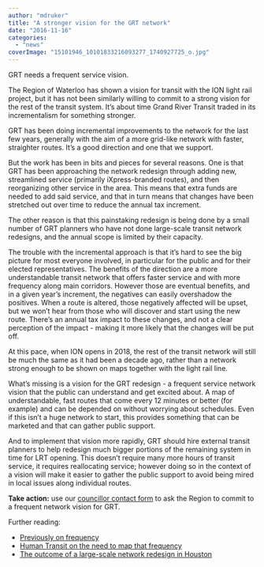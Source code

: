 ```yaml
---
author: "mdruker"
title: "A stronger vision for the GRT network"
date: "2016-11-16"
categories: 
  - "news"
coverImage: "15101946_10101833216093277_1740927725_o.jpg"
---
```


GRT needs a frequent service vision.

The Region of Waterloo has shown a vision for transit with the ION light rail project, but it has not been similarly willing to commit to a strong vision for the rest of the transit system. It’s about time Grand River Transit traded in its incrementalism for something stronger. <!--more-->

GRT has been doing incremental improvements to the network for the last few years, generally with the aim of a more grid-like network with faster, straighter routes. It’s a good direction and one that we support.

But the work has been in bits and pieces for several reasons. One is that GRT has been approaching the network redesign through adding new, streamlined service (primarily iXpress-branded routes), and then reorganizing other service in the area. This means that extra funds are needed to add said service, and that in turn means that changes have been stretched out over time to reduce the annual tax increment.

The other reason is that this painstaking redesign is being done by a small number of GRT planners who have not done large-scale transit network redesigns, and the annual scope is limited by their capacity.

The trouble with the incremental approach is that it’s hard to see the big picture for most everyone involved, in particular for the public and for their elected representatives. The benefits of the direction are a more understandable transit network that offers faster service and with more frequency along main corridors. However those are eventual benefits, and in a given year’s increment, the negatives can easily overshadow the positives. When a route is altered, those negatively affected will be upset, but we won’t hear from those who will discover and start using the new route. There’s an annual tax impact to these changes, and not a clear perception of the impact - making it more likely that the changes will be put off.

At this pace, when ION opens in 2018, the rest of the transit network will still be much the same as it had been a decade ago, rather than a network strong enough to be shown on maps together with the light rail line.

What’s missing is a vision for the GRT redesign - a frequent service network vision that the public can understand and get excited about. A map of understandable, fast routes that come every 12 minutes or better (for example) and can be depended on without worrying about schedules. Even if this isn’t a huge network to start, this provides something that can be marketed and that can gather public support.

And to implement that vision more rapidly, GRT should hire external transit planners to help redesign much bigger portions of the remaining system in time for LRT opening. This doesn’t require many more hours of transit service, it requires reallocating service; however doing so in the context of a vision will make it easier to gather the public support to avoid being mired in local issues along individual routes.

**Take action:** use our [councillor contact form](https://contact.tritag.ca/budget2017/) to ask the Region to commit to a frequent network vision for GRT.

Further reading:

- [Previously on frequency](/blog/2016/09/21/how-long-should-you-have-to-wait-for-the-bus/)
- [Human Transit on the need to map that frequency](https://humantransit.org/2010/08/basics-the-case-for-frequency-mapping.html)
- [The outcome of a large-scale network redesign in Houston](https://urbanedge.blogs.rice.edu/2016/08/16/a-year-after-redesign-metro-ridership-is-up/)
